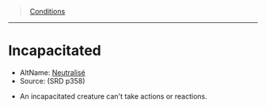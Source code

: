 ﻿---
!GenericItem
Id: conditions_vo.md#incapacitated
ParentLink: conditions_vo.md#conditions
Name: Incapacitated
ParentName: Conditions
NameLevel: 1
AltName: '[Neutralisé](hd_conditions_neutralise.md)'
Source: (SRD p358)
Attributes: {}
---
> [Conditions](srd_conditions.md)

---

# Incapacitated

- AltName: [Neutralisé](hd_conditions_neutralise.md)
- Source: (SRD p358)

* An incapacitated creature can't take actions or reactions.

